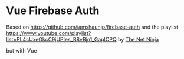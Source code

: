 # Vue Firebase Auth

Based on https://github.com/iamshaunjp/firebase-auth and the playlist https://www.youtube.com/playlist?list=PL4cUxeGkcC9jUPIes_B8vRjn1_GaplOPQ by [The Net Ninja](https://www.youtube.com/c/TheNetNinja)

but with Vue
